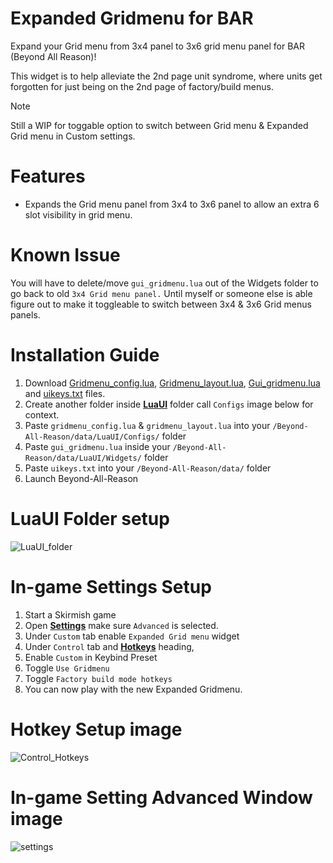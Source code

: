 # Expanded Gridmenu for BAR
Expand your Grid menu from 3x4 panel to 3x6 grid menu panel for BAR (Beyond All Reason)! 

This widget is to help alleviate the 2nd page unit syndrome, where units get forgotten for just being on the 2nd page of factory/build menus.

> [!NOTE]
> Still a WIP for toggable option to switch between Grid menu & Expanded Grid menu in Custom settings.

# Features
- Expands the Grid menu panel from 3x4 to 3x6 panel to allow an extra 6 slot visibility in grid menu.

# Known Issue
You will have to delete/move `gui_gridmenu.lua` out of the Widgets folder to go back to old `3x4 Grid menu panel.`  Until myself or someone else is able figure out to make it toggleable to switch between 3x4 & 3x6 Grid menus panels.

# Installation Guide
1. Download [Gridmenu_config.lua](https://github.com/DMikey86/BAR-Widgets/blob/main/gridmenu_config.lua), [Gridmenu_layout.lua](https://github.com/DMikey86/BAR-Widgets/blob/main/gridmenu_layouts.lua), [Gui_gridmenu.lua](https://github.com/DMikey86/BAR-Widgets/blob/main/gui_gridmenu.lua) and [uikeys.txt](https://github.com/DMikey86/BAR-Widgets/blob/main/uikeys.txt) files.
2. Create another folder inside <ins>**LuaUI**</ins> folder call `Configs` image below for context.
3. Paste `gridmenu_config.lua` & `gridmenu_layout.lua` into your `/Beyond-All-Reason/data/LuaUI/Configs/` folder
4. Paste `gui_gridmenu.lua` inside your `/Beyond-All-Reason/data/LuaUI/Widgets/` folder
5. Paste `uikeys.txt` into your `/Beyond-All-Reason/data/` folder
6. Launch Beyond-All-Reason

# LuaUI Folder setup
 ![LuaUI_folder](https://github.com/user-attachments/assets/f538837c-9f8b-4222-bb3d-76fa086cf97a)

# In-game Settings Setup
1. Start a Skirmish game
2. Open <ins>**Settings**</ins> make sure `Advanced` is selected.
3. Under `Custom` tab enable `Expanded Grid menu` widget
4. Under `Control` tab and **<ins>Hotkeys</ins>** heading,
5. Enable `Custom` in Keybind Preset
6. Toggle `Use Gridmenu`
7. Toggle `Factory build mode hotkeys`
8. You can now play with the new Expanded Gridmenu.

# Hotkey Setup image
![Control_Hotkeys](https://github.com/user-attachments/assets/94ecac7c-6479-41e0-8f0c-f1de8f30c59a)

# In-game Setting Advanced Window image
![settings](https://github.com/user-attachments/assets/d45cc7f8-5a14-4aeb-9c54-cec43124992b)
